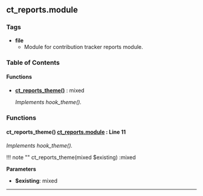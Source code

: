 


## ct_reports.module






### Tags

- **file**
  - Module for contribution tracker reports module.






### Table of Contents











#### Functions
- **[ct_reports_theme()](../namespaces/default.md#ct_reports_theme)**
           : mixed

  *Implements hook_theme().*







### Functions

<a name="ct_reports_theme"></a>
#### ct_reports_theme() [ct_reports.module](../files/web-modules-custom-ct-reports-ct-reports.md) : Line 11


*Implements hook_theme().*


!!! note ""
    ct_reports_theme(mixed $existing) :mixed


**Parameters**

- **$existing**: mixed
    





---

